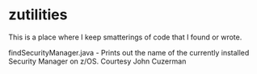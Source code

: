 # zutilities

This is a place where I keep smatterings of code that I found or wrote.

findSecurityManager.java - Prints out the name of the currently installed Security Manager on z/OS.  Courtesy John Cuzerman
